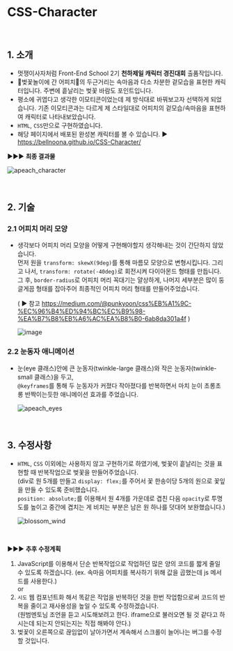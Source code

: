 # CSS-Character

<br>

## 1. 소개   
- 멋쟁이사자처럼 Front-End School 2기 **천하제일 캐릭터 경진대회** 출품작입니다.
- 🌸벚꽃놀이에 간 어피치🍑의 두근거리는 속마음과 다소 차분한 겉모습을 표현한 캐릭터입니다. 주변에 흩날리는 벚꽃 바람도 포인트입니다.   
- 평소에 귀엽다고 생각한 이모티콘이었는데 제 방식대로 바꿔보고자 선택하게 되었습니다. 기존 이모티콘과는 다르게 제 스타일대로 어피치의 겉모습/속마음을 표현하여 캐릭터로 나타내보았습니다.
- `HTML`, `CSS`만으로 구현하였습니다.
- 해당 페이지에서 배포된 완성본 캐릭터를 볼 수 있습니다. ▶️ <https://bellnoona.github.io/CSS-Character/>   

▶️▶️▶️ **최종 결과물**   

![apeach_character](https://user-images.githubusercontent.com/76866502/163433596-85b839b5-4c6d-4adc-acab-bbd1b17d5fcc.gif)

<br>

## 2. 기술
### 2.1 어피치 머리 모양   
  - 생각보다 어피치 머리 모양을 어떻게 구현해야할지 생각해내는 것이 간단하지 않았습니다.   
  먼저 원을 `transform: skewX(9deg)`를 통해 마름모 모양으로 변형시킵니다. 그리고 나서, `transform: rotate(-40deg)`로 회전시켜 다이아몬드 형태를 만듭니다.   
  그 후, `border-radius`로 어피치 머리 꼭대기는 얄상하게, 나머지 세부분은 많이 둥글게끔 형태를 잡아주어 최종적인 어피치 머리 형태를 만들어주었습니다.     
  
    ( ▶️ 참고 <https://medium.com/@punkyoon/css%EB%A1%9C-%EC%96%B4%ED%94%BC%EC%B9%98-%EA%B7%B8%EB%A6%AC%EA%B8%B0-6ab8da301a4f> )   
    
    ![image](https://user-images.githubusercontent.com/76866502/163362395-cb4c055e-bf1f-4e70-99c2-b018cef49f76.png)

### 2.2 눈동자 애니메이션   
- 눈(eye 클래스)안에 큰 눈동자(twinkle-large 클래스)와 작은 눈동자(twinkle-small 클래스)을 두고,      
`@keyframes`를 통해 두 눈동자가 커졌다 작아졌다를 반복하면서 마치 눈이 초롱초롱 반짝이는듯한 애니메이션 효과를 주었습니다.   

  ![apeach_eyes](https://user-images.githubusercontent.com/76866502/163363275-54adfb8c-0e7a-4bcf-8bf1-d771c0e4a06c.gif)   
  
<br>

## 3. 수정사항   
- `HTML`, `CSS` 이외에는 사용하지 않고 구현하기로 하였기에, 벚꽃이 흩날리는 것을 표현할 때 반복작업으로 벚꽃을 만들어주었습니다.   
 (div로 원 5개를 만들고 `display: flex;`를 주어서 꽃 한송이당 5개의 원으로 꽃잎을 만들 수 있도록 준비했습니다.   
 `position: absolute;`를 이용해서 원 4개를 가운데로 겹친 다음 `opacity`로 투명도를 높이고 중간에 겹치는 게 비치는 부분은 남은 원 하나를 덧대어 보완했습니다.)    
 
  ![blossom_wind](https://user-images.githubusercontent.com/76866502/163366282-836960e8-dda7-4231-8a5b-0bcf04bb0050.gif)
 
 <br>
 
  ▶️▶️▶️ **추후 수정계획**   
 
 1. JavaScript를 이용해서 단순 반복작업으로 작업하던 많은 양의 코드를 짧게 줄일 수 있도록 하겠습니다. (ex. 속마음 어피치를 복사하기 위해 값을 곱했는데 js 메서드를 사용한다.)   
  or    
 2. `시도` 웹 컴포넌트화 해서 똑같은 작업을 반복하던 것을 한번 작업함으로써 코드의 반복을 줄이고 재사용성을 높일 수 있도록 수정하겠습니다.    
 (원범멘토님 조언을 듣고 시도해보려고 한다. iframe으로 불러오면 될 것 같다고 하시는데 되는지 안되는지는 직접 해봐야 안다.)   
 3. 벚꽃이 오른쪽으로 끊임없이 날아가면서 계속해서 스크롤이 늘어나는 버그를 수정할 것입니다.
 
